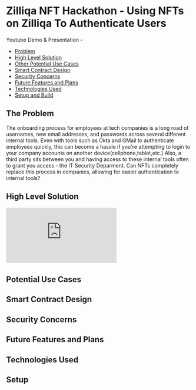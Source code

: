 # Zilliqa NFT Hackathon - Using NFTs on Zilliqa To Authenticate Users 
Youtube Demo & Presentation - 
- [Problem](#problem) 
- [High Level Solution](#solution)
- [Other Potential Use Cases](#usecases)
- [Smart Contract Design](#contract) 
- [Security Concerns](#security)
- [Future Features and Plans](#future)
- [Technologies Used](#tech)
- [Setup and Build](#setup)

## The Problem <a name="problem"></a>
The onboarding process for employees at tech companies is a long road of usernames, new email addresses, and passwords across several different internal tools. Even with tools such as Okta and GMail to authenticate employees quickly, this can become a hassle if you're attempting to login to your company accounts on another device(cellphone,tablet,etc.) Also, a third party sits between you and having access to these internal tools often to grant you access - the IT Security Deparment. Can NFTs completely replace this process in companies, allowing for easier authentication to internal tools? 

## High Level Solution <a name="solution"></a>
![alt text](https://github.com/yao-suke/zilliqa-nftauthentication/blob/main/smart_contract_design.drawio.pdf) 

## Potential Use Cases <a name="usecases"></a>


## Smart Contract Design <a name="contract"></a>


## Security Concerns  <a name="security"></a>


## Future Features and Plans <a name="future"></a>


## Technologies Used <a name="tech"></a>   


## Setup <a name="setup"></a>


